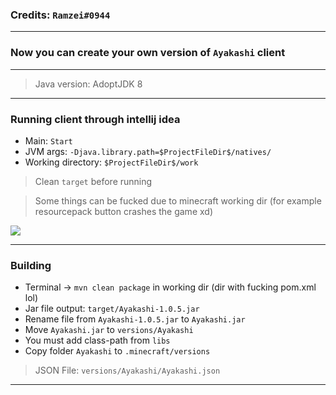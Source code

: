 ###  Credits: `Ramzei#0944`

---

### Now you can create your own version of `Ayakashi` client

---

> Java version: AdoptJDK 8
---

### Running client through intellij idea
- Main: `Start`
- JVM args: `-Djava.library.path=$ProjectFileDir$/natives/`
- Working directory: `$ProjectFileDir$/work`

> Clean `target` before running

> Some things can be fucked due to minecraft working dir (for example resourcepack button crashes the game xd)


![](https://i.imgur.com/1ttvVCZ.png)

--- 

### Building
- Terminal -> `mvn clean package` in working dir (dir with fucking pom.xml lol)
- Jar file output:  `target/Ayakashi-1.0.5.jar`
- Rename file from `Ayakashi-1.0.5.jar` to `Ayakashi.jar`  
- Move `Ayakashi.jar` to `versions/Ayakashi`
- You must add class-path from `libs`
- Copy folder `Ayakashi` to `.minecraft/versions`

> JSON File: `versions/Ayakashi/Ayakashi.json`
---